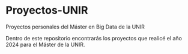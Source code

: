 # Proyectos-UNIR
Proyectos personales del Máster en Big Data de la UNIR

Dentro de este repositorio encontrarás los proyectos que realicé el año 2024 para el Máster de la UNIR.
